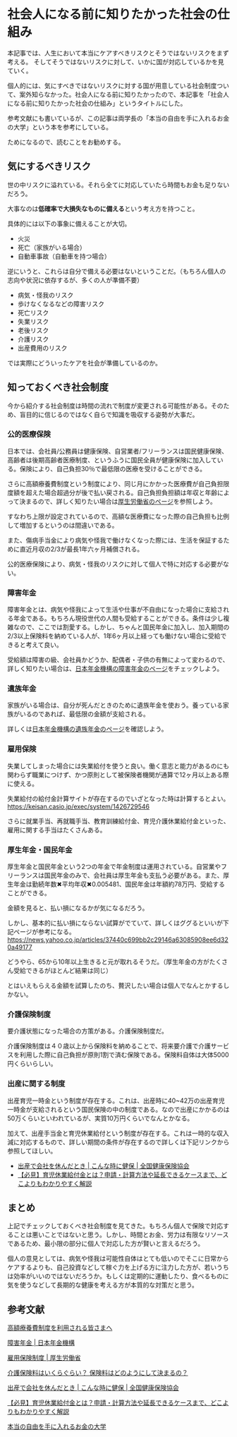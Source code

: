 # 社会人になる前に知りたかった社会の仕組み

本記事では、人生において本当にケアすべきリスクとそうではないリスクをまず考える。
そしてそうではないリスクに対して、いかに国が対応しているかを見ていく。

個人的には、気にすべきではないリスクに対する国が用意している社会制度ついて、案外知らなかった。社会人になる前に知りたかったので、本記事を「社会人になる前に知りたかった社会の仕組み」というタイトルにした。

参考文献にも書いているが、この記事は両学長の「本当の自由を手に入れるお金の大学」という本を参考にしている。

ためになるので、読むことをお勧めする。

## 気にするべきリスク
世の中リスクに溢れている。それら全てに対応していたら時間もお金も足りないだろう。

大事なのは**低確率で大損失なものに備える**という考え方を持つこと。

具体的には以下の事象に備えることが大切。
- 火災
- 死亡（家族がいる場合）
- 自動車事故（自動車を持つ場合）

逆にいうと、これらは自分で備える必要はないということだ。（もちろん個人の志向や状況に依存するが、多くの人が準備不要）
- 病気・怪我のリスク
- 歩けなくなるなどの障害リスク
- 死亡リスク
- 失業リスク
- 老後リスク
- 介護リスク
- 出産費用のリスク

では実際にどういったケアを社会が準備しているのか。

## 知っておくべき社会制度
今から紹介する社会制度は時間の流れで制度が変更される可能性がある。そのため、盲目的に信じるのではなく自らで知識を吸収する姿勢が大事だ。

### 公的医療保険
日本では、会社員/公務員は健康保険、自営業者/フリーランスは国民健康保険、高齢者は後期高齢者医療制度、というふうに国民全員が健康保険に加入している。保険により、自己負担30％で最低限の医療を受けることができる。

さらに高額療養費制度という制度により、同じ月にかかった医療費が自己負担限度額を超えた場合超過分が後で払い戻される。自己負担負担額は年収と年齢によって決まるので、詳しく知りたい場合は[厚生労働省のページ](https://www.mhlw.go.jp/stf/seisakunitsuite/bunya/kenkou_iryou/iryouhoken/juuyou/kougakuiryou/index.html)を参照しよう。

すなわち上限が設定されているので、高額な医療費になった際の自己負担も比例して増加するというのは間違いである。

また、傷病手当金により病気や怪我で働けなくなった際には、生活を保証するために直近月収の2/3が最長1年六ヶ月補償される。

公的医療保険により、病気・怪我のリスクに対して個人で特に対応する必要がない。

### 障害年金
障害年金とは、病気や怪我によって生活や仕事が不自由になった場合に支給される年金である。もちろん現役世代の人間も受給することができる。条件は少し複雑なので、ここでは割愛する。しかし、ちゃんと国民年金に加入し、加入期間の2/3以上保険料を納めている人が、1年6ヶ月以上経っても働けない場合に受給できると考えて良い。

受給額は障害の級、会社員かどうか、配偶者・子供の有無によって変わるので、詳しく知りたい場合は、[日本年金機構の障害年金のページ](https://www.nenkin.go.jp/service/jukyu/shougainenkin/jukyu-yoken/20150401-01.html)をチェックしよう。

### 遺族年金
家族がいる場合は、自分が死んだときのために遺族年金を使おう。養っている家族がいるのであれば、最低限の金額が支給される。

詳しくは[日本年金機構の遺族年金のページ](https://www.nenkin.go.jp/service/jukyu/izokunenkin/jukyu-yoken/20150401-03.html)を確認しよう。


### 雇用保険
失業してしまった場合には失業給付を使うと良い。働く意志と能力があるのにも関わらず職業につけず、かつ原則として被保険者機関が通算で12ヶ月以上ある際に使える。

失業給付の給付金計算サイトが存在するのでいざとなった時は計算するとよい。
https://keisan.casio.jp/exec/system/1426729546

さらに就業手当、再就職手当、教育訓練給付金、育児介護休業給付金といった、雇用に関する手当はたくさんある。

### 厚生年金・国民年金
厚生年金と国民年金という2つの年金で年金制度は運用されている。自営業やフリーランスは国民年金のみで、会社員は厚生年金も支払う必要がある。また、厚生年金は勤続年数✖︎平均年収✖︎0.005481、国民年金は年額約78万円、受給することができる。

金額を見ると、払い損になるかが気になるだろう。

しかし、基本的に払い損にならない試算がでていて、詳しくはググるといいが下記ページが参考になる。
https://news.yahoo.co.jp/articles/37440c699bb2c29146a63085908ee6d320a49177

どうやら、65から10年以上生きると元が取れるそうだ。（厚生年金の方がたくさん受給できるがほとんど結果は同じ）

とはいえもらえる金額を試算したのち、贅沢したい場合は個人でなんとかするしかない。

### 介護保険制度
要介護状態になった場合の方策がある。介護保険制度だ。

介護保険制度は４０歳以上から保険料を納めることで、将来要介護で介護サービスを利用した際に自己負担が原則1割で済む保険である。保険料自体は大体5000円くらいらしい。

### 出産に関する制度
出産育児一時金という制度が存在する。これは、出産時に40~42万の出産育児一時金が支給されるという国民保険の中の制度である。なので出産にかかるのは50万くらいといわれているが、実質10万円くらいでなんとかなる。

加えて、出産手当金と育児休業給付という制度が存在する。これは一時的な収入減に対応するもので、詳しい期間の条件が存在するので詳しくは下記リンクから参照してほしい。
- [出産で会社を休んだとき | こんな時に健保 | 全国健康保険協会](https://www.kyoukaikenpo.or.jp/g3/sb3290/r148/)
- [【必見】育児休業給付金とは？申請・計算方法や延長できるケースまで、どこよりもわかりやすく解説](https://www.smbc-card.com/like_u/work/maternity_leave_payments.jsp)

## まとめ
上記でチェックしておくべき社会制度を見てきた。もちろん個人で保険で対応することは悪いことではないと思う。しかし、時間とお金、労力は有限なリソースであるため、最小限の部分に個人で対応した方が賢いと言えるだろう。

個人の意見としては、病気や怪我は可能性自体はとても低いのでそこに日常からケアするよりも、自己投資などして稼ぐ力を上げる方に注力した方が、若いうちは効率がいいのではないだろうか。もしくは定期的に運動したり、食べるものに気を使うなどして長期的な健康を考える方が本質的な対策だと思う。

## 参考文献
[高額療養費制度を利用される皆さまへ](https://www.mhlw.go.jp/stf/seisakunitsuite/bunya/kenkou_iryou/iryouhoken/juuyou/kougakuiryou/index.html)

[障害年金 | 日本年金機構](https://www.nenkin.go.jp/service/jukyu/shougainenkin/jukyu-yoken/20150401-01.html)

[雇用保険制度 | 厚生労働省](https://www.mhlw.go.jp/stf/seisakunitsuite/bunya/koyou_roudou/koyou/koyouhoken/index_00003.html)

[介護保険料はいくらぐらい？ 保険料はどのようにして決まるの？](https://sumai.panasonic.jp/agefree/qanda/answer-3-03.html#:~:text=A%E4%BB%8B%E8%AD%B7%E4%BF%9D%E9%99%BA%E6%96%99%E3%81%AE,%E3%81%9A%E3%81%A4%E8%B3%84%E3%82%8F%E3%82%8C%E3%81%A6%E3%81%84%E3%81%BE%E3%81%99%E3%80%82)



[出産で会社を休んだとき | こんな時に健保 | 全国健康保険協会](https://www.kyoukaikenpo.or.jp/g3/sb3290/r148/)

[【必見】育児休業給付金とは？申請・計算方法や延長できるケースまで、どこよりもわかりやすく解説](https://www.smbc-card.com/like_u/work/maternity_leave_payments.jsp)

[本当の自由を手に入れるお金の大学](https://www.amazon.co.jp/dp/B0876WHDDF/ref=dp-kindle-redirect?_encoding=UTF8&btkr=1)
